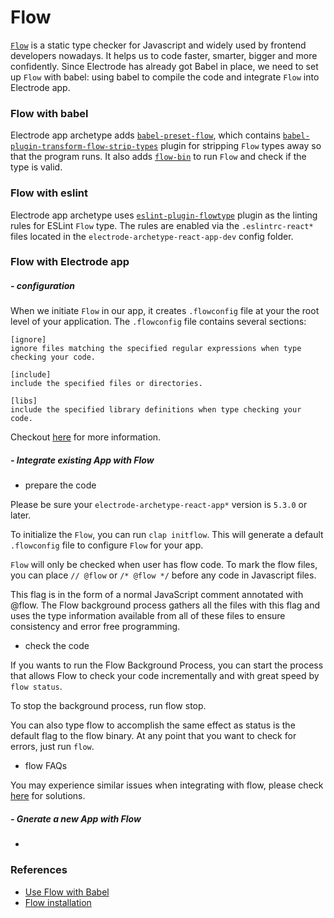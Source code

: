 # Flow

[`Flow`](https://flow.org/en/) is a static type checker for Javascript and widely used by frontend developers nowadays. It helps us to code faster, smarter, bigger and more confidently. Since Electrode has already got Babel in place, we need to set up `Flow` with babel: using babel to compile the code and integrate `Flow` into Electrode app.

### Flow with babel

Electrode app archetype adds [`babel-preset-flow`](https://babeljs.io/docs/en/babel-preset-flow/), which contains [`babel-plugin-transform-flow-strip-types`](https://babeljs.io/docs/en/babel-plugin-transform-flow-strip-types/) plugin for stripping `Flow` types away so that the program runs. It also adds [`flow-bin`](https://github.com/flowtype/flow-bin) to run `Flow` and check if the type is valid.

### Flow with eslint

Electrode app archetype uses [`eslint-plugin-flowtype`](https://github.com/gajus/eslint-plugin-flowtype) plugin as the linting rules for ESLint `Flow` type. The rules are enabled via the `.eslintrc-react*` files located in the `electrode-archetype-react-app-dev` config folder.

### Flow with Electrode app

##### - configuration

When we initiate `Flow` in our app, it creates `.flowconfig` file at your the root level of your application. The `.flowconfig` file contains several sections:

```
[ignore]
ignore files matching the specified regular expressions when type checking your code.

[include]
include the specified files or directories.

[libs]
include the specified library definitions when type checking your code.
```

Checkout [here](https://flow.org/en/docs/config/) for more information.

##### - Integrate existing App with Flow

- prepare the code

Please be sure your `electrode-archetype-react-app*` version is `5.3.0` or later.

To initialize the `Flow`, you can run `clap initflow`. This will generate a default `.flowconfig` file to configure `Flow` for your app.

`Flow` will only be checked when user has flow code. To mark the flow files, you can place `// @flow` or `/* @flow */` before any code in Javascript files.

This flag is in the form of a normal JavaScript comment annotated with @flow. The Flow background process gathers all the files with this flag and uses the type information available from all of these files to ensure consistency and error free programming.

- check the code

If you wants to run the Flow Background Process, you can start the process that allows Flow to check your code incrementally and with great speed by `flow status`.

To stop the background process, run flow stop.

You can also type flow to accomplish the same effect as status is the default flag to the flow binary. At any point that you want to check for errors, just run `flow`.

- flow FAQs

You may experience similar issues when integrating with flow, please check [here](/chapter1/intermediate/app-archetype/flow-faq.md) for solutions.

##### - Gnerate a new App with Flow

-

### References

- [Use Flow with Babel](https://medium.freecodecamp.org/using-flow-with-babel-c04fdca8d14d)
- [Flow installation](https://flow.org/en/docs/install/)
